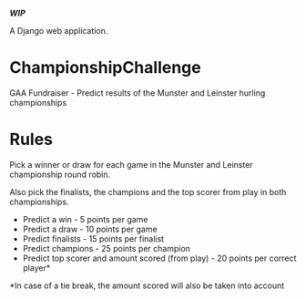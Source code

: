 ***WIP***

A Django web application.

# ChampionshipChallenge

GAA Fundraiser - Predict results of the Munster and Leinster hurling championships

# Rules
Pick a winner or draw for each game in the Munster and Leinster championship round robin.

Also pick the finalists, the champions and the top scorer from play in both championships.

- Predict a win - 5 points per game
- Predict a draw - 10 points per game
- Predict finalists - 15 points per finalist
- Predict champions - 25 points per champion
- Predict top scorer and amount scored (from play) - 20 points per correct player*

*In case of a tie break, the amount scored will also be taken into account
